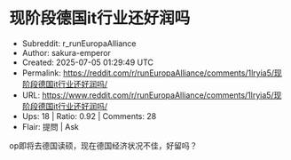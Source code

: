 # 现阶段德国it行业还好润吗

- Subreddit: r_runEuropaAlliance
- Author: sakura-emperor
- Created: 2025-07-05 01:29:49 UTC
- Permalink: https://reddit.com/r/runEuropaAlliance/comments/1lryia5/现阶段德国it行业还好润吗/
- URL: https://www.reddit.com/r/runEuropaAlliance/comments/1lryia5/现阶段德国it行业还好润吗/
- Ups: 18 | Ratio: 0.92 | Comments: 28
- Flair: 提問 | Ask


op即将去德国读硕，现在德国经济状况不佳，好留吗？

